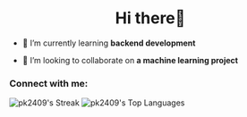 <!---### Hi there 👋-->

<!--
**pk2409/pk2409** is a ✨ _special_ ✨ repository because its `README.md` (this file) appears on your GitHub profile.

Here are some ideas to get you started:-->

<!--- 🔭 I’m currently working on learning new technologies-->
<!--- 🌱 I’m currently learning Backend development-->
<!--- 👯 I’m looking to collaborate on projects related to Machine Learning or Backend development-->

<h1 align="center">Hi there👋</h1>

- 🌱 I’m currently learning **backend development**

- 👯 I’m looking to collaborate on **a machine learning project**

<h3 align="left">Connect with me:</h3>
<p align="left">
</p>


<!--<p><img align="center" src="https://github-readme-streak-stats.herokuapp.com/?user=pk2409&" alt="pk2409" /></p>-->
![pk2409's Streak](https://github-readme-streak-stats.herokuapp.com/?user=pk2409&theme=midnight-purple&hide_border=false&count_private=true)
![pk2409's Top Languages](https://github-readme-stats.vercel.app/api/top-langs/?username=pk2409&theme=midnight-purple&show_icons=true&hide_border=true&layout=compact)
